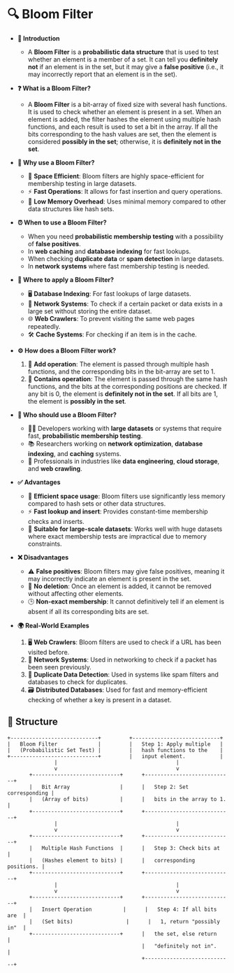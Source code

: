 # 🔍 Bloom Filter

- **🔎 Introduction**
    - A **Bloom Filter** is a **probabilistic data structure** that is used to test whether an element is a member of a set. It can tell you **definitely not** if an element is in the set, but it may give a **false positive** (i.e., it may incorrectly report that an element is in the set).

- **❓ What is a Bloom Filter?**
    - A **Bloom Filter** is a bit-array of fixed size with several hash functions. It is used to check whether an element is present in a set. When an element is added, the filter hashes the element using multiple hash functions, and each result is used to set a bit in the array. If all the bits corresponding to the hash values are set, then the element is considered **possibly in the set**; otherwise, it is **definitely not in the set**.

- **🤔 Why use a Bloom Filter?**
    - 🧩 **Space Efficient**: Bloom filters are highly space-efficient for membership testing in large datasets.
    - ⚡ **Fast Operations**: It allows for fast insertion and query operations.
    - 🧠 **Low Memory Overhead**: Uses minimal memory compared to other data structures like hash sets.

- **⏰ When to use a Bloom Filter?**
    - When you need **probabilistic membership testing** with a possibility of **false positives**.
    - In **web caching** and **database indexing** for fast lookups.
    - When checking **duplicate data** or **spam detection** in large datasets.
    - In **network systems** where fast membership testing is needed.

- **📍 Where to apply a Bloom Filter?**
    - 🖥️ **Database Indexing**: For fast lookups of large datasets.
    - 📶 **Network Systems**: To check if a certain packet or data exists in a large set without storing the entire dataset.
    - 🌐 **Web Crawlers**: To prevent visiting the same web pages repeatedly.
    - 🛠️ **Cache Systems**: For checking if an item is in the cache.

- **⚙️ How does a Bloom Filter work?**
    1. 🧩 **Add operation**: The element is passed through multiple hash functions, and the corresponding bits in the bit-array are set to 1.
    2. 🔄 **Contains operation**: The element is passed through the same hash functions, and the bits at the corresponding positions are checked. If any bit is 0, the element is **definitely not in the set**. If all bits are 1, the element is **possibly in the set**.

- **👥 Who should use a Bloom Filter?**
    - 🧑‍💻 Developers working with **large datasets** or systems that require fast, **probabilistic membership testing**.
    - 📚 Researchers working on **network optimization**, **database indexing**, and **caching** systems.
    - 💼 Professionals in industries like **data engineering**, **cloud storage**, and **web crawling**.

- **✅ Advantages**
    - 🚀 **Efficient space usage**: Bloom filters use significantly less memory compared to hash sets or other data structures.
    - ⚡ **Fast lookup and insert**: Provides constant-time membership checks and inserts.
    - 🧠 **Suitable for large-scale datasets**: Works well with huge datasets where exact membership tests are impractical due to memory constraints.

- **❌ Disadvantages**
    - ⚠️ **False positives**: Bloom filters may give false positives, meaning it may incorrectly indicate an element is present in the set.
    - 🧩 **No deletion**: Once an element is added, it cannot be removed without affecting other elements.
    - 🕒 **Non-exact membership**: It cannot definitively tell if an element is absent if all its corresponding bits are set.

- **🌍 Real-World Examples**
    1. 🖥️ **Web Crawlers**: Bloom filters are used to check if a URL has been visited before.
    2. 📡 **Network Systems**: Used in networking to check if a packet has been seen previously.
    3. 🧹 **Duplicate Data Detection**: Used in systems like spam filters and databases to check for duplicates.
    4. 🗃️ **Distributed Databases**: Used for fast and memory-efficient checking of whether a key is present in a dataset.

## 🌟 Structure

```plaintext
+----------------------------+         +----------------------------+
|   Bloom Filter             |         |   Step 1: Apply multiple   |
|   (Probabilistic Set Test) |         |   hash functions to the    |
+----------------------------+         |   input element.           |
               |                                      |
               v                                      v
       +----------------------------+      +----------------------------+
       |   Bit Array                |      |   Step 2: Set corresponding |
       |   (Array of bits)          |      |   bits in the array to 1.  |
       +----------------------------+      +----------------------------+
               |                                      |
               v                                      v
       +----------------------------+      +----------------------------+
       |   Multiple Hash Functions  |      |   Step 3: Check bits at    |
       |   (Hashes element to bits) |      |   corresponding positions. |
       +----------------------------+      +----------------------------+
               |                                      |
               v                                      v
       +----------------------------+      +----------------------------+
       |   Insert Operation          |      |   Step 4: If all bits are  |
       |   (Set bits)                 |      |   1, return "possibly in"  |
       +----------------------------+      |   the set, else return     |
                                           |   "definitely not in".     |
                                           +----------------------------+
